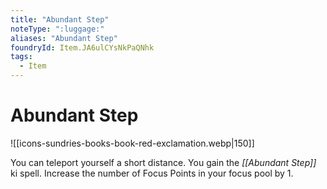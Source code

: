 ```yaml
---
title: "Abundant Step"
noteType: ":luggage:"
aliases: "Abundant Step"
foundryId: Item.JA6ulCYsNkPaQNhk
tags:
  - Item
---
```


# Abundant Step
![[icons-sundries-books-book-red-exclamation.webp|150]]

You can teleport yourself a short distance. You gain the _[[Abundant Step]]_ ki spell. Increase the number of Focus Points in your focus pool by 1.
